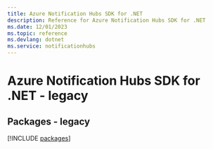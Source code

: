 ```yaml
---
title: Azure Notification Hubs SDK for .NET
description: Reference for Azure Notification Hubs SDK for .NET
ms.date: 12/01/2023
ms.topic: reference
ms.devlang: dotnet
ms.service: notificationhubs
---
```

# Azure Notification Hubs SDK for .NET - legacy
## Packages - legacy
[!INCLUDE [packages](notification-hubs-index.md)]